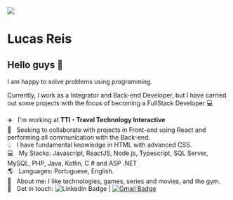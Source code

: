 <img width="auto" src="https://upload.wikimedia.org/wikipedia/en/2/25/Tti-logo.gif">


# Lucas Reis

## Hello guys 👋
I am happy to solve problems using programming.

Currently, I work as a Integrator and Back-end Developer, but I have carried out some projects with the focus of becoming a FullStack Developer :computer:

 :airplane: &nbsp; I'm working at **TTI - Travel Technology Interactive**
 <br/> :mag_right: &nbsp; Seeking to collaborate with projects in Front-end using React and performing all communication with the Back-end.
 <br/> :bulb: &nbsp; I have fundamental knowledge in HTML with advanced CSS.
 <br/> :computer: &nbsp; My Stacks: Javascript, ReactJS, Node.js, Typescript, SQL Server, MySQL, PHP, Java, Kotlin, C # and ASP .NET
 <br/> :earth_americas: &nbsp; Languages: Portuguese, English.
 <br/> 💬  &nbsp; About me: I like technologies, games, series and movies, and the gym.
 <br/> :email: &nbsp; Get in touch: ![Linkedin Badge](https://img.shields.io/badge/-LucasReis-blue?style=flat-square&logo=Linkedin&logoColor=white&link=https://www.linkedin.com/in/lucas-reis-a673b0157/) | 
[![Gmail Badge](https://img.shields.io/badge/-lucaskast03@gmail.com-c14438?style=flat-square&logo=Gmail&logoColor=white&link=mailto:lucaskast03@gmail.com)](mailto:lucaskast03@gmail.com)


